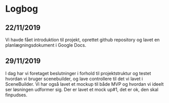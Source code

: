 # Logbog

## 22/11/2019
Vi havde fået introduktion til projekt, oprettet github repository og lavet en planlægningsdokument i Google Docs.

## 29/11/2019
I dag har vi foretaget beslutninger i forhold til projektstruktur og testet hvordan vi bruger scenebuilder, og lave controllere til det vi lavet i SceneBuilder.
Vi har også lavet et mockup til både MVP og hvordan vi ideelt ser løsningen udformer sig.
Der er lavet et mock up#1, det er ok, den skal finpudses.